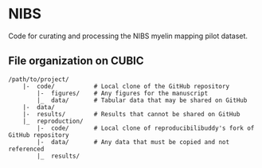 # NIBS

Code for curating and processing the NIBS myelin mapping pilot dataset.

## File organization on CUBIC

```
/path/to/project/
    |-  code/           # Local clone of the GitHub repository
        |-  figures/    # Any figures for the manuscript
        |_  data/       # Tabular data that may be shared on GitHub
    |-  data/
    |-  results/        # Results that cannot be shared on GitHub
    |_  reproduction/
        |-  code/       # Local clone of reproducibilibuddy's fork of GitHub repository
        |-  data/       # Any data that must be copied and not referenced
        |_  results/
```
